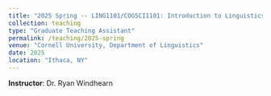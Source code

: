 ```yaml
---
title: "2025 Spring -- LING1101/COGSCI1101: Introduction to Linguistics"
collection: teaching
type: "Graduate Teaching Assistant"
permalink: /teaching/2025-spring
venue: "Cornell University, Department of Linguistics"
date: 2025
location: "Ithaca, NY"
---
```


**Instructor**: Dr. Ryan Windhearn
